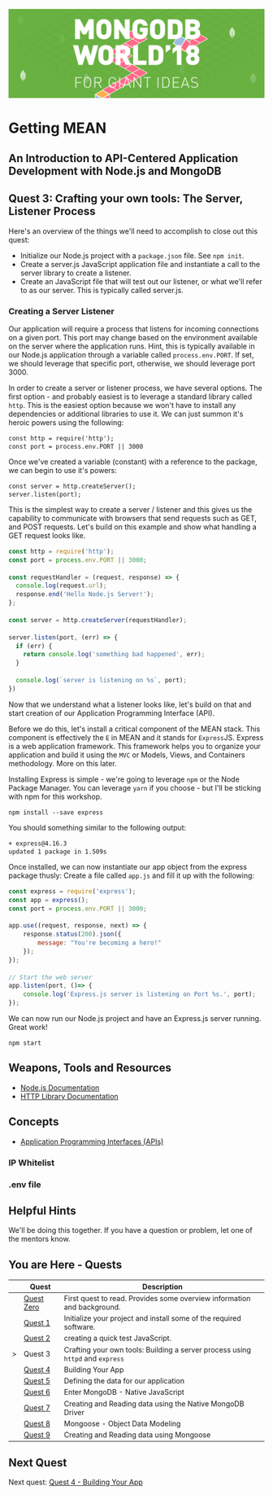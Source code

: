 ![MongoDB](../images/header.png "MongoDB")
# Getting MEAN
## An Introduction to API-Centered Application Development with Node.js and MongoDB
## Quest 3: Crafting your own tools: The Server, Listener Process

Here's an overview of the things we'll need to accomplish to close out this quest:

* Initialize our Node.js project with a `package.json` file.  See `npm init`.
* Create a server.js JavaScript application file and instantiate a call to the server library to create a listener.
* Create an JavaScript file that will test out our listener, or what we'll refer to as our server. This is typically 
called server.js.  

### Creating a Server Listener ###
Our application will require a process that listens for incoming connections on a given port.  This port may change 
based on the environment available on the server where the application runs.  Hint, this is typically available in our 
Node.js application through a variable called `process.env.PORT`.  If set, we should leverage that specific port, 
otherwise, we should leverage port 3000.

In order to create a server or listener process, we have several options.  The first option - and probably easiest is to 
leverage a standard library called `http`.  This is the easiest option because we won't have to install any dependencies 
or additional libraries to use it.  We can just summon it's heroic powers using the following:

```
const http = require('http');
const port = process.env.PORT || 3000
```

Once we've created a variable (constant) with a reference to the package, we can begin to use it's powers:

```
const server = http.createServer();
server.listen(port);
```

This is the simplest way to create a server / listener and this gives us the capability to communicate with browsers 
that send requests such as GET, and POST requests.  Let's build on this example and show what handling a GET request 
looks like.

```javascript {.line-numbers}
const http = require('http');
const port = process.env.PORT || 3000;

const requestHandler = (request, response) => {
  console.log(request.url);
  response.end('Hello Node.js Server!');
};

const server = http.createServer(requestHandler);

server.listen(port, (err) => {
  if (err) {
    return console.log('something bad happened', err);
  }

  console.log(`server is listening on %s`, port);
})
```

Now that we understand what a listener looks like, let's build on that and start creation of our Application Programming 
Interface (API).

Before we do this, let's install a critical component of the MEAN stack.  This component is effectively the `E` in MEAN 
and it stands for `Express`JS.  Express is a web application framework.  This framework helps you to organize your 
application and build it using the `MVC` or Models, Views, and Containers methodology.  More on this later.

Installing Express is simple - we're going to leverage `npm` or the Node Package Manager.  You can leverage `yarn` if 
you choose - but I'll be sticking with npm for this workshop.

```
npm install --save express
```

You should something similar to the following output:
```
+ express@4.16.3
updated 1 package in 1.509s
```

Once installed, we can now instantiate our app object from the express package thusly:  Create a file called `app.js` 
and fill it up with the following:

```javascript {.line-numbers}
const express = require('express');
const app = express();
const port = process.env.PORT || 3000;

app.use((request, response, next) => {
    response.status(200).json({
        message: "You're becoming a hero!"
    });
});

// Start the web server
app.listen(port, ()=> {
    console.log('Express.js server is listening on Port %s.', port);
});
```

We can now run our Node.js project and have an Express.js server running. Great work!

```
npm start
```

## Weapons, Tools and Resources

* [Node.js Documentation](https://nodejs.org/en/docs)
* [HTTP Library Documentation](https://www.npmjs.com/package/http)

## Concepts

* [Application Programming Interfaces (APIs)](https://en.wikipedia.org/wiki/Application_programming_interface)


### IP Whitelist

### .env file

## Helpful Hints
We'll be doing this together. If you have a question or problem, let one of the mentors know.

## You are Here - Quests
|  | Quest | Description |
|--|-------|-------------|
|  |[Quest Zero](./quest0.md) | First quest to read.  Provides some overview information and background. |
|  |[Quest 1](./quest1.md) | Initialize your project and install some of the required software. |
|  |[Quest 2 ](./quest2.md) | creating a quick test JavaScript. |
| > |Quest 3 | Crafting your own tools: Building a server process using `httpd` and `express` |
|  |[Quest 4 ](./quest4.md) | Building Your App |
|  |[Quest 5 ](./quest5.md) | Defining the data for our application |
|  |[Quest 6 ](./quest6.md) | Enter MongoDB - Native JavaScript  |
|  |[Quest 7](./quest7.md) | Creating and Reading data using the Native MongoDB Driver |
| | [Quest 8](./quest8.md) | Mongoose - Object Data Modeling |
| | [Quest 9](./quest9.md) | Creating and Reading data using Mongoose  |


## Next Quest

Next quest: [Quest 4 - Building Your App ](./quest4.md)
